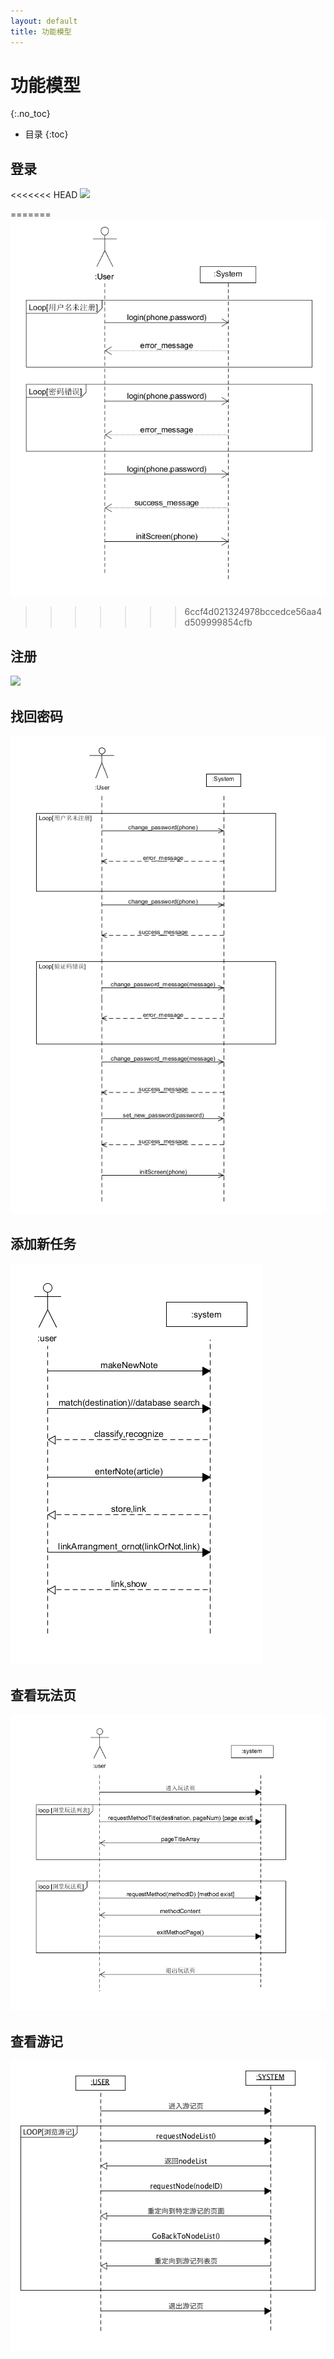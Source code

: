 ```yaml
---
layout: default
title: 功能模型
---
```


# 功能模型
{:.no_toc}

* 目录
{:toc}

## 登录
<<<<<<< HEAD
![](./assets/pics/sequence_15331019.png)

=======
![](./assets/pics/sequence_15331015.PNG)
>>>>>>> 6ccf4d021324978bccedce56aa4d509999854cfb

## 注册
![](./assets/pics/sequence_15331019.png)

## 找回密码
![](./assets/pics/sequence_15331014.png)

## 添加新任务
![](./assets/pics/sequence_15331017.png)

## 查看玩法页
![](./assets/pics/sequence_15331023.png)

## 查看游记
![](./assets/pics/sequence_15331018.png)